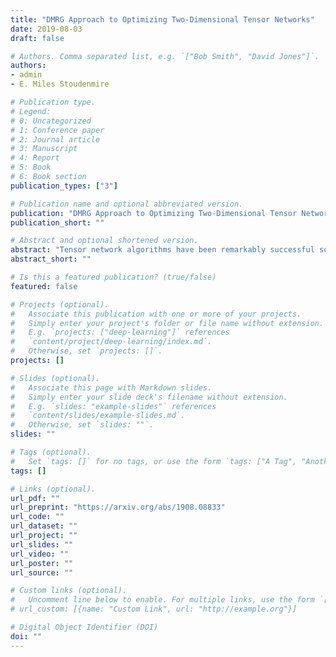 ```yaml
---
title: "DMRG Approach to Optimizing Two-Dimensional Tensor Networks"
date: 2019-08-03
draft: false

# Authors. Comma separated list, e.g. `["Bob Smith", "David Jones"]`.
authors: 
- admin
- E. Miles Stoudenmire

# Publication type.
# Legend:
# 0: Uncategorized
# 1: Conference paper
# 2: Journal article
# 3: Manuscript
# 4: Report
# 5: Book
# 6: Book section
publication_types: ["3"]

# Publication name and optional abbreviated version.
publication: "DMRG Approach to Optimizing Two-Dimensional Tensor Networks"
publication_short: ""

# Abstract and optional shortened version.
abstract: "Tensor network algorithms have been remarkably successful solving a variety of problems in quantum many-body physics. However, algorithms to optimize two-dimensional tensor networks known as PEPS lack many of the aspects that make the seminal density matrix renormalization group (DMRG) algorithm so powerful for optimizing one-dimensional tensor networks known as matrix product states. We implement a framework for optimizing two-dimensional PEPS tensor networks which includes all of steps that make DMRG so successful for optimizing one-dimension tensor networks. We present results for several 2D spin models and discuss possible extensions and applications."
abstract_short: ""

# Is this a featured publication? (true/false)
featured: false

# Projects (optional).
#   Associate this publication with one or more of your projects.
#   Simply enter your project's folder or file name without extension.
#   E.g. `projects: ["deep-learning"]` references 
#   `content/project/deep-learning/index.md`.
#   Otherwise, set `projects: []`.
projects: []

# Slides (optional).
#   Associate this page with Markdown slides.
#   Simply enter your slide deck's filename without extension.
#   E.g. `slides: "example-slides"` references 
#   `content/slides/example-slides.md`.
#   Otherwise, set `slides: ""`.
slides: ""

# Tags (optional).
#   Set `tags: []` for no tags, or use the form `tags: ["A Tag", "Another Tag"]` for one or more tags.
tags: []

# Links (optional).
url_pdf: ""
url_preprint: "https://arxiv.org/abs/1908.08833"
url_code: ""
url_dataset: ""
url_project: ""
url_slides: ""
url_video: ""
url_poster: ""
url_source: ""

# Custom links (optional).
#   Uncomment line below to enable. For multiple links, use the form `[{...}, {...}, {...}]`.
# url_custom: [{name: "Custom Link", url: "http://example.org"}]

# Digital Object Identifier (DOI)
doi: ""
---
```

